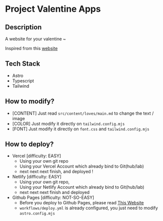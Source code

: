 # Project Valentine Apps

## Description

A website for your valentine ~

Inspired from this [website](https://valentine.mewtru.com/)

## Tech Stack

- Astro
- Typescript
- Tailwind

## How to modify?

- [CONTENT] Just read `src/content/loves/main.md` to change the text / image
- [COLOR] Just modify it directly on `tailwind.config.mjs`
- [FONT] Just modify it directly on `font.css` and `tailwind.config.mjs`

## How to deploy?
- Vercel [difficulty: EASY]
  - Using your own git repo
  - Using your Vercel Account which already bind to Git(hub/lab)
  - next next next finish, and deployed !
- Netlify [difficulty: EASY]
  - Using your own git repo, 
  - Using your Netlify Account which already bind to Git(hub/lab)
  - next next next finish and deployed
- Github Pages [difficulty: NOT-SO-EASY]
  - Before you deploy to Github Pages, please read [This Website](https://docs.astro.build/en/guides/deploy/github/)
  - `workflows/deploy.yml` is already configured, you just need to modify `astro.config.mjs`
